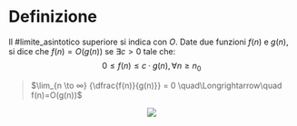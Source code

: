 # Definizione
Il #limite_asintotico superiore si indica con $O$.
Date due funzioni $f(n)$ e $g(n)$, si dice che $f(n)=O(g(n))$ se $∃c>0$ tale che:
$$0≤f(n) ≤ c·g(n), ∀ n ≥ n_0$$
>$\lim_{n \to ∞} {\dfrac{f(n)}{g(n)}} = 0 \quad\Longrightarrow\quad f(n)=O(g(n))$

<center>
<img src="https://upload.wikimedia.org/wikipedia/commons/8/89/Big-O-notation.png">
</center>
